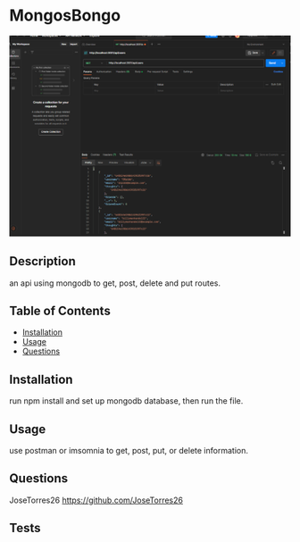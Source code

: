 # MongosBongo

<img style="text-align: center" src="./assets/images/mongo.png" alt="api route" style="width:100%;height:100%"/>
</a>
<br />

## Description

an api using mongodb to get, post, delete and put routes.

## Table of Contents

- [Installation](#installation)
- [Usage](#usage)
- [Questions](#Questions)

## Installation

run npm install and set up mongodb database, then run the file.

## Usage

  use postman or imsomnia to get, post, put, or delete information.


## Questions

JoseTorres26
https://github.com/JoseTorres26




## Tests
